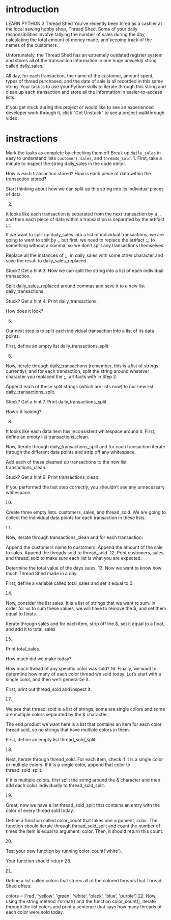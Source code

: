 # introduction

LEARN PYTHON 3
Thread Shed
You’ve recently been hired as a cashier at the local sewing hobby shop, Thread Shed. Some of your daily responsibilities involve tallying the number of sales during the day, calculating the total amount of money made, and keeping track of the names of the customers.

Unfortunately, the Thread Shed has an extremely outdated register system and stores all of the transaction information in one huge unwieldy string called daily_sales.

All day, for each transaction, the name of the customer, amount spent, types of thread purchased, and the date of sale is all recorded in this same string. Your task is to use your Python skills to iterate through this string and clean up each transaction and store all the information in easier-to-access lists.

If you get stuck during this project or would like to see an experienced developer work through it, click “Get Unstuck“ to see a project walkthrough video.

# instractions

Mark the tasks as complete by checking them off
Break up `daily_sales` in easy to understand lists `customers`, `sales`, and `threads_sold`. 1.
First, take a minute to inspect the string daily_sales in the code editor.

How is each transaction stored? How is each piece of data within the transaction stored?

Start thinking about how we can split up this string into its individual pieces of data.

2.
It looks like each transaction is separated from the next transaction by a ,, and then each piece of data within a transaction is separated by the artifact ;,;.

If we want to split up daily_sales into a list of individual transactions, we are going to want to split by ,, but first, we need to replace the artifact ;,; to something without a comma, so we don’t split any transactions themselves.

Replace all the instances of ;,; in daily_sales with some other character and save the result to daily_sales_replaced.

Stuck? Get a hint 3.
Now we can split the string into a list of each individual transaction.

Split daily_sales_replaced around commas and save it to a new list daily_transactions.

Stuck? Get a hint 4.
Print daily_transactions.

How does it look?

5.
Our next step is to split each individual transaction into a list of its data points.

First, define an empty list daily_transactions_split

6.
Now, iterate through daily_transactions (remember, this is a list of strings currently), and for each transaction, split the string around whatever character you replaced the ;,; artifacts with in Step 2.

Append each of these split strings (which are lists now) to our new list daily_transactions_split.

Stuck? Get a hint 7.
Print daily_transactions_split.

How’s it looking?

8.
It looks like each data item has inconsistent whitespace around it. First, define an empty list transactions_clean.

Now, Iterate through daily_transactions_split and for each transaction iterate through the different data points and strip off any whitespace.

Add each of these cleaned up transactions to the new list transactions_clean.

Stuck? Get a hint 9.
Print transactions_clean.

If you performed the last step correctly, you shouldn’t see any unnecessary whitespace.

10.
Create three empty lists. customers, sales, and thread_sold. We are going to collect the individual data points for each transaction in these lists.

11.
Now, iterate through transactions_clean and for each transaction:

Append the customers name to customers.
Append the amount of the sale to sales.
Append the threads sold to thread_sold. 12.
Print customers, sales, and thread_sold to make sure each list is what you are expected.

Determine the total value of the days sales. 13.
Now we want to know how much Thread Shed made in a day.

First, define a variable called total_sales and set it equal to 0.

14.
Now, consider the list sales. It is a list of strings that we want to sum. In order for us to sum these values, we will have to remove the \$, and set them equal to floats.

Iterate through sales and for each item, strip off the \$, set it equal to a float, and add it to total_sales

15.
Print total_sales.

How much did we make today?

How much thread of any specific color was sold? 16.
Finally, we want to determine how many of each color thread we sold today. Let’s start with a single color, and then we’ll generalize it.

First, print out thread_sold and inspect it.

17.
We see that thread_sold is a list of strings, some are single colors and some are multiple colors separated by the & character.

The end product we want here is a list that contains an item for each color thread sold, so no strings that have multiple colors in them.

First, define an empty list thread_sold_split.

18.
Next, iterate through thread_sold. For each item, check if it is a single color or multiple colors. If it is a single color, append that color to thread_sold_split.

If it is multiple colors, first split the string around the & character and then add each color individually to thread_sold_split.

19.
Great, now we have a list thread_sold_split that contains an entry with the color of every thread sold today.

Define a function called color_count that takes one argument, color. The function should iterate through thread_sold_split and count the number of times the item is equal to argument, color. Then, it should return this count.

20.
Test your new function by running color_count('white').

Your function should return 28.

21.
Define a list called colors that stores all of the colored threads that Thread Shed offers:

colors = ['red', 'yellow', 'green', 'white', 'black', 'blue', 'purple'] 22.
Now, using the string method .format() and the function color_count(), iterate through the list colors and print a sentence that says how many threads of each color were sold today.
